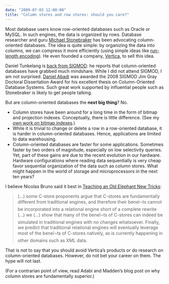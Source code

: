 ```yaml
---
date: "2009-07-03 12:00:00"
title: "Column stores and row stores: should you care?"
---
```




Most database users know row-oriented databases such as Oracle or MySQL. In such engines, the data is organized by rows. Database researcher and guru [Michael Stonebraker](https://en.wikipedia.org/wiki/Michael_Stonebraker) has been advocating column-oriented databases. The idea is quite simple: by organizing the data into columns, we can compress it more efficiently (using simple ideas like [run-length encoding](https://en.wikipedia.org/wiki/Run-length_encoding)). He even founded a company, [Vertica](http://www.vertica.com/), to sell this idea.

Daniel Tunkelang is [back from SIGMOD](http://thenoisychannel.com/2009/07/02/the-wild-world-of-sigmod/): he reports that column-oriented databases have grabbed much mindshare. While I did not attend SIGMOD, I am not surprised. [Daniel Abadi](http://cs-www.cs.yale.edu/homes/dna/) was awarded the 2008 SIGMOD Jim Gray Doctoral Dissertation Award for his excellent thesis on Column-Oriented Database Systems. Such great work supported by influential people such as Stonebraker is likely to get people talking.

But are column-oriented databases the __next big thing__? No.

- Column stores have been around for a long time in the form of bitmap and projection indexes. Conceptually, there is little difference. (See my [own work on bitmap indexes](http://arxiv.org/abs/0901.3751).)
- While it is trivial to change or delete a row in a row-oriented database, it is harder in column-oriented databases. Hence, applications are limited to data warehousing.
- Column-oriented databases are faster for some applications. Sometimes faster by two orders of magnitude, especially on low selectivity queries. Yet, part of these gains are due to the recent evolution in our hardware. Hardware configurations where reading data sequentially is very cheap favor sequential organization of the data such as column stores. What might happen in the world of storage and microprocessors in the next ten years?


I believe Nicolas Bruno said it best in [Teaching an Old Elephant New Tricks](http://research.microsoft.com/apps/pubs/default.aspx?id=74156):

> (&hellip;) some C-store proponents argue that C-stores are fundamentally dif<span>ferent from traditional engines, and therefore their beneï¬ts cannot<span> be incorporated into a relational engine short of a complete<span> </span>rewrite<span> (&hellip;) we (&hellip;) show that many of the<span> beneï¬ts of C-stores can indeed be simulated in traditional engines<span> with no changes whatsoever.  Finally, we predict that traditional relational engines will<span> eventually leverage most of the beneï¬ts of C-stores natively, as is<span> currently happening in other domains such as XML data.<span> </span></span></span></span></span></span></span></span>


That is not to say that you should avoid Vertica&rsquo;s products or do research on column-oriented databases. However, do not bet your career on them. The hype will not last.

(For a contrarian point of view, read Adabi and Madden&rsquo;s blog post on why column stores are fundamentally superior.)


